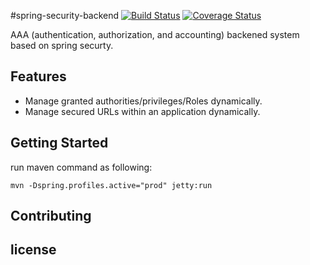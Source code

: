 #spring-security-backend [![Build Status](https://travis-ci.org/easonlin404/spring-security-backend.svg?branch=master)](https://travis-ci.org/easonlin404/spring-security-backend) [![Coverage Status](https://coveralls.io/repos/github/easonlin404/spring-security-backend/badge.svg?branch=master)](https://coveralls.io/github/easonlin404/spring-security-backend?branch=master)

AAA (authentication, authorization, and accounting) backened system based on spring securty. 
 
## Features
-  Manage granted authorities/privileges/Roles dynamically.
-  Manage secured URLs within an application dynamically.

## Getting Started

run maven command as following:

    mvn -Dspring.profiles.active="prod" jetty:run

## Contributing

## license
